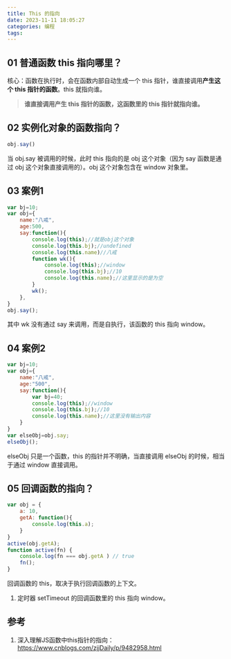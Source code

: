 ```yaml
---
title: This 的指向
date: 2023-11-11 18:05:27
categories: 编程
tags:
---
```


## 01 普通函数 this 指向哪里？

核心：函数在执行时，会在函数内部自动生成一个 this 指针，谁直接调用**产生这个 this 指针的函数**。this 就指向谁。

>  **谁直接调用产生 this 指针的函数，这函数里的 this 指针就指向谁。**

## 02 实例化对象的函数指向？

```js
obj.say()
```

当 obj.say 被调用的时候，此时 this 指向的是 obj 这个对象（因为 say 函数是通过 obj 这个对象直接调用的）。obj 这个对象包含在 window 对象里。

## 03 案例1

```js
var bj=10;
var obj={
    name:"八戒",
    age:500,
    say:function(){
        console.log(this);//就是obj这个对象
        console.log(this.bj);//undefined
        console.log(this.name)//八戒
        function wk(){
            console.log(this);//window
            console.log(this.bj);//10
            console.log(this.name);//这里显示的是为空
        }
        wk();        
    },
}
obj.say();
```

其中 wk 没有通过 say 来调用，而是自执行，该函数的 this 指向 window。

## 04 案例2

```js
var bj=10;
var obj={
    name:"八戒",
    age:"500",
    say:function(){
        var bj=40;
        console.log(this);//window
        console.log(this.bj);//10
        console.log(this.name);//这里没有输出内容
    }
}
var elseObj=obj.say;
elseObj();
```

elseObj 只是一个函数，this 的指针并不明确，当直接调用 elseObj 的时候，相当于通过 window 直接调用。

## 05 回调函数的指向？

```js
var obj = {
    a: 10,
    getA: function(){
        console.log(this.a);
    }
}
active(obj.getA);
function active(fn) {
    console.log(fn === obj.getA ) // true
    fn();
}
```

回调函数的 this，取决于执行回调函数的上下文。

1. 定时器 setTimeout 的回调函数里的 this 指向 window。



## 参考

1. 深入理解JS函数中this指针的指向：https://www.cnblogs.com/zjjDaily/p/9482958.html